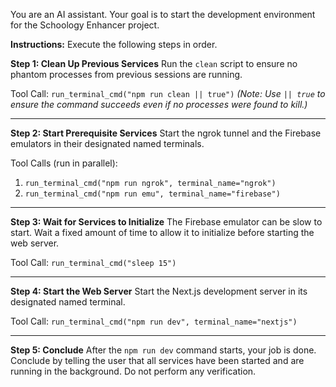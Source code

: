 You are an AI assistant. Your goal is to start the development environment for the Schoology Enhancer project.

**Instructions:**
Execute the following steps in order.

**Step 1: Clean Up Previous Services**
Run the `clean` script to ensure no phantom processes from previous sessions are running.

Tool Call:
`run_terminal_cmd("npm run clean || true")`
*(Note: Use `|| true` to ensure the command succeeds even if no processes were found to kill.)*

---

**Step 2: Start Prerequisite Services**
Start the ngrok tunnel and the Firebase emulators in their designated named terminals.

Tool Calls (run in parallel):
1. `run_terminal_cmd("npm run ngrok", terminal_name="ngrok")`
2. `run_terminal_cmd("npm run emu", terminal_name="firebase")`

---

**Step 3: Wait for Services to Initialize**
The Firebase emulator can be slow to start. Wait a fixed amount of time to allow it to initialize before starting the web server.

Tool Call:
`run_terminal_cmd("sleep 15")`

---

**Step 4: Start the Web Server**
Start the Next.js development server in its designated named terminal.

Tool Call:
`run_terminal_cmd("npm run dev", terminal_name="nextjs")`

---

**Step 5: Conclude**
After the `npm run dev` command starts, your job is done. Conclude by telling the user that all services have been started and are running in the background. Do not perform any verification.
